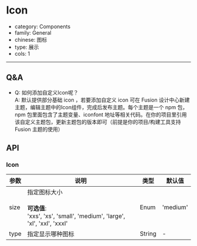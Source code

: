 # Icon

-   category: Components
-   family: General
-   chinese: 图标
-   type: 展示
-   cols: 1

---

## Q&A

-   Q: 如何添加自定义Icon呢？<br/>
    A: 默认提供部分基础 icon ，若要添加自定义 icon 可在 Fusion 设计中心新建主题，编辑主题中的Icon组件，完成后发布主题。每个主题是一个 npm 包，npm 包里面包含了主题变量、iconfont 地址等相关代码。在你的项目里引用该自定义主题包，更新主题包的版本即可（前提是你的项目/构建工具支持 Fusion 主题的使用）

## API

### Icon

| 参数   | 说明                                                                                     | 类型     | 默认值      |
| ---- | -------------------------------------------------------------------------------------- | ------ | -------- |
| size | 指定图标大小<br><br>**可选值**:<br>'xxs', 'xs', 'small', 'medium', 'large', 'xl', 'xxl', 'xxxl' | Enum   | 'medium' |
| type | 指定显示哪种图标                                                                               | String | -        |
